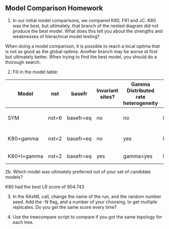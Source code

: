 ## Model Comparison Homework

1. In our initial model comparisons, we compared K80, F81 and JC. K80 was the best, but ultimately, that branch of the nested diagram did not produce the best model. What does this tell you about the strengths and weaknesses of hierachical model testing?

When doing a model comparison, it is possible to reach a local optima that is not as good as the global 
optima. Another branch may be worse at first but ultimately better. When trying to find the best model, you should do 
a thorough search. 

2. Fill in the model table:

| Model | nst | basefr | Invariant sites? | Gamma Distributed rate heterogeneity | Score | LR |
|-------|-------|----|------|-------| -------|-----|
| SYM| nst=6 | basefr=eq| no |no|L=-6424.202| 2\*(lnL1-lnL2) =559.328 | 
| K80+gamma| nst=2 | basefr=eq |no|yes | L=-5971.83486 | 2\*(lnL1-lnL2) = 904.734|
|K80+I+gamma| nst=2 | basefr=eq  | yes | gamma=yes | L=-5971.83486 | 2\*(lnL1-lnL2) = 0 |

2b. Which model was ultimately preferred out of your set of candidate models?

K80 had the best LR score of 904.743 

3. In the RAxML call, change the name of the run, and the random number seed. Add the -N flag, and a number of your choosing, to get multiple replicates. Do you get the same score every time?

4. Use the treecompare script to compare if you got the same topology for each tree. 
